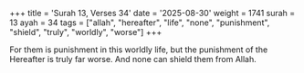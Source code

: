 +++
title = 'Surah 13, Verses 34'
date = '2025-08-30'
weight = 1741
surah = 13
ayah = 34
tags = ["allah", "hereafter", "life", "none", "punishment", "shield", "truly", "worldly", "worse"]
+++

For them is punishment in this worldly life, but the punishment of the Hereafter is truly far worse. And none can shield them from Allah.